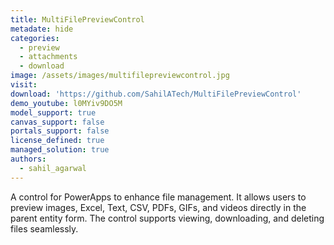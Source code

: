 ```yaml
---
title: MultiFilePreviewControl
metadate: hide
categories:
  - preview
  - attachments
  - download
image: /assets/images/multifilepreviewcontrol.jpg
visit: 
download: 'https://github.com/SahilATech/MultiFilePreviewControl'
demo_youtube: l0MYiv9DO5M
model_support: true
canvas_support: false
portals_support: false
license_defined: true
managed_solution: true
authors:
  - sahil_agarwal
---
```

A control for PowerApps to enhance file management. It allows users to preview images, Excel, Text, CSV, PDFs, GIFs, and videos directly in the parent entity form. The control supports viewing, downloading, and deleting files seamlessly.
